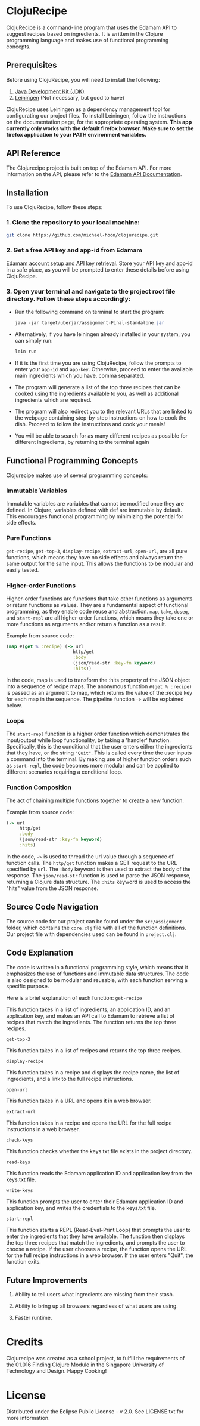 # ClojuRecipe
ClojuRecipe is a command-line program that uses the Edamam API to suggest recipes based on ingredients. It is written in the Clojure programming language and makes use of functional programming concepts.

## Prerequisites
Before using ClojuRecipe, you will need to install the following:

1. [Java Development Kit (JDK)](https://www.oracle.com/sg/java/technologies/downloads/)
2. [Leiningen](https://leiningen.org/) (Not necessary, but good to have)

ClojuRecipe uses Leiningen as a dependency management tool for configurating our project files. To install Leiningen, follow the instructions on the documentation page, for the appropriate operating system. **This app currently only works with the default firefox browser. Make sure to set the firefox application to your PATH environment variables.**

## API Reference
The Clojurecipe project is built on top of the Edamam API. For more information on the API, please refer to the [Edamam API Documentation](https://developer.edamam.com/edamam-docs-recipe-api).

## Installation
To use ClojuRecipe, follow these steps:
### 1. Clone the repository to your local machine:
```bash
git clone https://github.com/michael-hoon/clojurecipe.git
```

### 2. Get a free API key and app-id from Edamam 
[Edamam account setup and API key retrieval.](https://developer.edamam.com/edamam-docs-recipe-api) Store your API key and app-id in a safe place, as you will be prompted to enter these details before using ClojuRecipe.


### 3. Open your terminal and navigate to the project root file directory. Follow these steps accordingly:

- Run the following command on terminal to start the program:

     ```java
     java -jar target/uberjar/assignment-Final-standalone.jar 
     ```
- Alternatively, if you have leiningen already installed in your system, you can simply run:

     ```bash 
     lein run
     ```

-  If it is the first time you are using ClojuRecipe, follow the prompts to enter your `app-id` and `app-key`. Otherwise, proceed to enter the available main ingredients which you have, comma separated.

- The program will generate a list of the top three recipes that can be cooked using the ingredients available to you, as well as additional ingredients which are required. 

- The program will also redirect you to the relevant URLs that are linked to the webpage containing step-by-step instructions on how to cook the dish. Proceed to follow the instructions and cook your meals!

- You will be able to search for as many different recipes as possible for different ingredients, by returning to the terminal again  


## Functional Programming Concepts
Clojurecipe makes use of several programming concepts:

### Immutable Variables
Immutable variables are variables that cannot be modified once they are defined. In Clojure, variables defined with def are immutable by default. This encourages functional programming by minimizing the potential for side effects.

### Pure Functions
`get-recipe`, `get-top-3`, `display-recipe`, `extract-url`, `open-url`, are all pure functions, which means they have no side effects and always return the same output for the same input. This allows the functions to be modular and easily tested.

### Higher-order Functions
Higher-order functions are functions that take other functions as arguments or return functions as values. They are a fundamental aspect of functional programming, as they enable code reuse and abstraction. `map`, `take`, `doseq`, and `start-repl` are all higher-order functions, which means they take one or more functions as arguments and/or return a function as a result.

Example from source code:
```clojure
(map #(get % :recipe) (-> url
                         http/get
                         :body
                         (json/read-str :key-fn keyword)
                         :hits))
```

In the code, map is used to transform the :hits property of the JSON object into a sequence of recipe maps. The anonymous function `#(get % :recipe)` is passed as an argument to map, which returns the value of the :recipe key for each map in the sequence. The pipeline function `->` will be explained below.

### Loops
The `start-repl` function is a higher order function which demonstrates the input/output while loop functionality, by taking a 'handler' function. Specifically, this is the conditional that the user enters either the ingredients that they have, or the string `"Quit"`. This is called every time the user inputs a command into the terminal. By making use of higher function orders such as `start-repl`, the code becomes more modular and can be applied to different scenarios requiring a conditional loop. 

### Function Composition
The act of chaining multiple functions together to create a new function.

Example from source code:

```clojure
(-> url
     http/get
     :body
     (json/read-str :key-fn keyword)
     :hits)
```

In the code, `->` is used to thread the url value through a sequence of function calls. The `http/get` function makes a GET request to the URL specified by `url`. The `:body` keyword is then used to extract the body of the response. The `json/read-str` function is used to parse the JSON response, returning a Clojure data structure. The `:hits` keyword is used to access the "hits" value from the JSON response.

## Source Code Navigation
The source code for our project can be found under the `src/assignment` folder, which contains the `core.clj` file with all of the function definitions. Our project file with dependencies used can be found in `project.clj`.

## Code Explanation

The code is written in a functional programming style, which means that it emphasizes the use of functions and immutable data structures. The code is also designed to be modular and reusable, with each function serving a specific purpose.

Here is a brief explanation of each function:
`get-recipe`

This function takes in a list of ingredients, an application ID, and an application key, and makes an API call to Edamam to retrieve a list of recipes that match the ingredients. The function returns the top three recipes.

`get-top-3`

This function takes in a list of recipes and returns the top three recipes.

`display-recipe`

This function takes in a recipe and displays the recipe name, the list of ingredients, and a link to the full recipe instructions.

`open-url`

This function takes in a URL and opens it in a web browser.

`extract-url`

This function takes in a recipe and opens the URL for the full recipe instructions in a web browser.

`check-keys`

This function checks whether the keys.txt file exists in the project directory.

`read-keys`

This function reads the Edamam application ID and application key from the keys.txt file.

`write-keys`

This function prompts the user to enter their Edamam application ID and application key, and writes the credentials to the keys.txt file.

`start-repl`

This function starts a REPL (Read-Eval-Print Loop) that prompts the user to enter the ingredients that they have available. The function then displays the top three recipes that match the ingredients, and prompts the user to choose a recipe. If the user chooses a recipe, the function opens the URL for the full recipe instructions in a web browser. If the user enters "Quit", the function exits.

## Future Improvements
1. Ability to tell users what ingredients are missing from their stash.
   
2. Ability to bring up all browsers regardless of what users are using.

3. Faster runtime. 

# Credits
Clojurecipe was created as a school project, to fulfill the requirements of the 01.016 Finding Clojure Module in the Singapore University of Technology and Design. Happy Cooking!

# License
Distributed under the Eclipse Public License - v 2.0. See LICENSE.txt for more information.